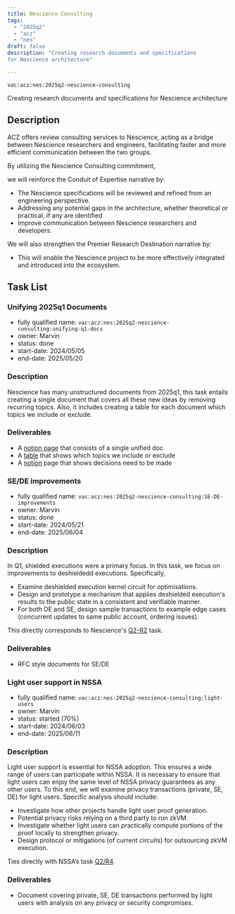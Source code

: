 ```yaml
---
title: Nescience Consulting
tags:
  - "2025q2"
  - "acz"
  - "nes"
draft: false
description: "Creating research documents and specifications 
for Nescience architecture"

---
```


`vac:acz:nes:2025q2-nescience-consulting`

Creating research documents and specifications 
for Nescience architecture
## Description

ACZ offers review consulting services to Nescience, 
acting as a bridge between Nescience researchers and engineers, 
facilitating faster and more efficient communication between the two groups.

By utilizing the Nescience Consulting commitment, 

we will reinforce the Conduit of Expertise narrative by:
* The Nescience specifications will be reviewed and refined from an engineering perspective.
* Addressing any potential gaps in the architecture, whether theoretical or practical, 
if any are identified
* Improve communication between Nescience researchers and developers.

We will also strengthen the Premier Research Destination narrative by: 
* This will enable the Nescience project to be more effectively integrated 
and introduced into the ecosystem.

## Task List

### Unifying 2025q1 Documents
* fully qualified name: `vac:acz:nes:2025q2-nescience-consulting:unifying-q1-docs`
* owner: Marvin
* status: done
* start-date: 2024/05/05
* end-date: 2025/05/20

### Description
Nescience has many unstructured documents from 2025q1, this task entails creating a single document 
that covers all these new ideas by removing recurring topics. Also, it includes creating a table for each document
which topics we include or exclude. 


### Deliverables
* A [notion page](https://www.notion.so/1-Single-Unified-Doc-of-2025Q1-Research-1eb8f96fb65c808aa51bd4a9f5e11cc3) that consists of a single unified doc 
* A [table](https://www.notion.so/2-Table-that-what-we-include-or-exclude-1ec8f96fb65c805a8ba6d0221926efff) that shows which topics we include or exclude
* A [notion](https://www.notion.so/3-Recommended-research-directions-1f88f96fb65c800c80e9e4ec5f0e3cae) page that shows decisions need to be made

### SE/DE improvements
* fully qualified name: `vac:acz:nes:2025q2-nescience-consulting:SE-DE-improvements`
* owner: Marvin
* status: done
* start-date: 2024/05/21
* end-date: 2025/06/04

### Description
In Q1, shielded executions were a primary focus. In this task, we focus on improvements to deshieldedd executions. Specifically,
- Examine deshielded execution kernel circuit for optimisations.
- Design and prototype a mechanism that applies deshielded execution's results to the public state in a consistent and verifiable manner.
- For both DE and SE, design sample transactions to example edge cases (concurrent updates to same public account, ordering issues).

This directly corresponds to Nescience's [Q2-R2](https://www.notion.so/R2-Updating-public-state-with-private-execution-SE-DE-improvements-1bf8f96fb65c81a98548fff27c4d1dcc) task.

### Deliverables
* RFC style documents for SE/DE

### Light user support in NSSA
* fully qualified name: `vac:acz:nes:2025q2-nescience-consulting:light-users`
* owner: Marvin
* status: started (70%)
* start-date: 2024/06/03
* end-date: 2025/06/11

### Description
Light user support is essential for NSSA adoption. 
This ensures a wide range of users can participate within NSSA. 
It is necessary to ensure that light users can enjoy the same level of NSSA privacy guarantees as any other users. 
To this end, we will examine privacy transactions (private, SE, DE) for light users. Specific analysis should include:

- Investigate how other projects handle light user proof generation.
- Potential privacy risks relying on a third party to run zkVM.
- Investigate whether light users can practically compute portions of the proof locally to strengthen privacy.
- Design protocol or mitigations (of current circuits) for outsourcing zkVM execution.

Ties directly with NSSA’s task [Q2/R4](https://www.notion.so/R4-Lightweight-user-execution-model-1bf8f96fb65c81dc9471c6a03d2c8513?pvs=21).

### Deliverables
* Document covering private, SE, DE transactions performed by light users 
with analysis on any privacy or security compromises.